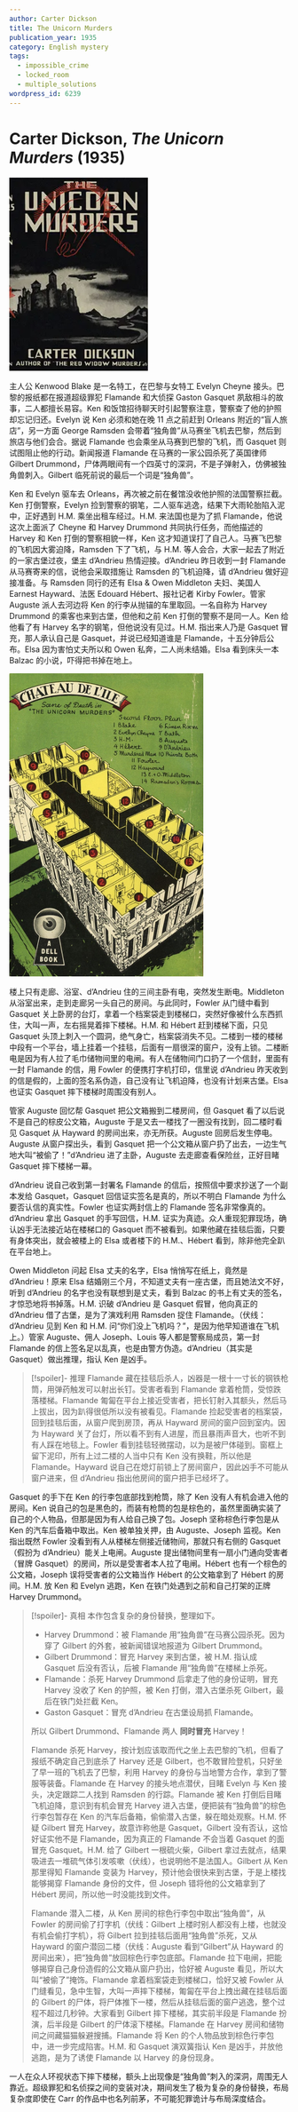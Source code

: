 ```yaml
---
author: Carter Dickson
title: The Unicorn Murders
publication_year: 1935
category: English mystery
tags:
  - impossible_crime
  - locked_room
  - multiple_solutions
wordpress_id: 6239
---
```


# Carter Dickson, <i>The Unicorn Murders</i> (1935)

<img src=images/1935_cover.jpg width=250/>

主人公 Kenwood Blake 是一名特工，在巴黎与女特工 Evelyn Cheyne 接头。巴黎的报纸都在报道超级罪犯 Flamande 和大侦探 Gaston Gasquet 夙敌相斗的故事，二人都擅长易容。Ken 和饭馆招待聊天时引起警察注意，警察查了他的护照却忘记归还。Evelyn 说 Ken 必须和她在晚 11 点之前赶到 Orleans 附近的“盲人旅店”，另一方面 George Ramsden 会带着“独角兽”从马赛坐飞机去巴黎，然后到旅店与他们会合。据说 Flamande 也会乘坐从马赛到巴黎的飞机，而 Gasquet 则试图阻止他的行动。新闻报道 Flamande 在马赛的一家公园杀死了英国律师 Gilbert Drummond，尸体两眼间有一个四英寸的深洞，不是子弹射入，仿佛被独角兽刺入。Gilbert 临死前说的最后一个词是“独角兽”。

Ken 和 Evelyn 驱车去 Orleans，再次被之前在餐馆没收他护照的法国警察拦截。Ken 打倒警察，Evelyn 捡到警察的钢笔，二人驱车逃逸，结果下大雨轮胎陷入泥中，正好遇到 H.M. 乘坐出租车经过。H.M. 来法国也是为了抓 Flamande，他说这次上面派了 Cheyne 和 Harvey Drummond 共同执行任务，而他描述的 Harvey 和 Ken 打倒的警察相貌一样，Ken 这才知道误打了自己人。马赛飞巴黎的飞机因大雾迫降，Ramsden 下了飞机，与 H.M. 等人会合，大家一起去了附近的一家古堡过夜，堡主 d’Andrieu 热情迎接。d’Andrieu 昨日收到一封 Flamande 从马赛寄来的信，说他会采取措施让 Ramsden 的飞机迫降，请 d’Andrieu 做好迎接准备。与 Ramsden 同行的还有 Elsa & Owen Middleton 夫妇、美国人 Earnest Hayward、法医 Edouard Hébert、报社记者 Kirby Fowler。管家 Auguste 派人去河边将 Ken 的行李从抛锚的车里取回。一名自称为 Harvey Drummond 的乘客也来到古堡，但他和之前 Ken 打倒的警察不是同一人。Ken 给他看了有 Harvey 名字的钢笔，但他说没有见过。H.M. 指出来人乃是 Gasquet 冒充，那人承认自己是 Gasquet，并说已经知道谁是 Flamande，十五分钟后公布。Elsa 因为害怕丈夫所以和 Owen 私奔，二人尚未结婚。Elsa 看到床头一本 Balzac 的小说，吓得把书掉在地上。

<img src=images/1935_mapback.jpg width=350/>

楼上只有走廊、浴室、d’Andrieu 住的三间主卧有电，突然发生断电。Middleton 从浴室出来，走到走廊另一头自己的房间。与此同时，Fowler 从门缝中看到 Gasquet 关上卧房的台灯，拿着一个档案袋走到楼梯口，突然好像被什么东西抓住，大叫一声，左右摇晃着摔下楼梯。H.M. 和 Hébert 赶到楼梯下面，只见 Gasquet 头顶上刺入一个圆洞，绝气身亡，档案袋消失不见。二楼到一楼的楼梯中段有一个平台，墙上挂着一个挂毯，后面有一扇很深的窗户，没有上锁。二楼断电是因为有人拉了毛巾储物间里的电闸。有人在储物间门口扔了一个信封，里面有一封 Flamande 的信，用 Fowler 的便携打字机打印，信里说 d’Andrieu 昨天收到的信是假的，上面的签名系伪造，自己没有让飞机迫降，也没有计划来古堡。Elsa 也证实 Gasquet 摔下楼梯时周围没有别人。

管家 Auguste 回忆帮 Gasquet 把公文箱搬到二楼房间，但 Gasquet 看了以后说不是自己的棕皮公文箱，Auguste 于是又去一楼找了一圈没有找到，回二楼时看见 Gasquet 从 Hayward 的房间出来，亦无所获。Auguste 回房后发生停电。Auguste 从窗户探出头，看到 Gasquet 把一个公文箱从窗户扔了出去，一边生气地大叫“被偷了！”d’Andrieu 进了主卧，Auguste 去走廊查看保险丝，正好目睹 Gasquet 摔下楼梯一幕。

d’Andrieu 说自己收到第一封署名 Flamande 的信后，按照信中要求抄送了一个副本发给 Gasquet，Gasquet 回信证实签名是真的，所以不明白 Flamande 为什么要否认信的真实性。Fowler 也证实两封信上的 Flamande 签名非常像真的。d’Andrieu 拿出 Gasquet 的手写回信，H.M. 证实为真迹。众人重现犯罪现场，确认凶手无法接近站在楼梯口的 Gasquet 而不被看到。如果他藏在挂毯后面，只要有身体突出，就会被楼上的 Elsa 或者楼下的 H.M.、Hébert 看到，除非他完全趴在平台地上。

Owen Middleton 问起 Elsa 丈夫的名字，Elsa 悄悄写在纸上，竟然是 d’Andrieu！原来 Elsa 结婚刚三个月，不知道丈夫有一座古堡，而且她法文不好，听到 d’Andrieu 的名字也没有联想到是丈夫，看到 Balzac 的书上有丈夫的签名，才惊恐地将书掉落。H.M. 识破 d’Andrieu 是 Gasquet 假冒，他向真正的 d’Andrieu 借了古堡，是为了演戏利用 Ramsden 捉住 Flamande。（伏线：d’Andrieu 见到 Ken 和 H.M. 问“你们没上飞机吗？”，是因为他早知道谁在飞机上。）管家 Auguste、佣人 Joseph、Louis 等人都是警察局成员，第一封 Flamande 的信上签名足以乱真，也是由警方伪造。d’Andrieu（其实是 Gasquet）做出推理，指认 Ken 是凶手。

> [!spoiler]- 推理
> Flamande 藏在挂毯后杀人，凶器是一根十一寸长的钢铁枪筒，用弹药触发可以射出长钉。受害者看到 Flamande 拿着枪筒，受惊跌落楼梯。Flamande 匍匐在平台上接近受害者，把长钉射入其额头，然后马上拔出，因为趴得很低所以没有被看见。Flamande 捡起受害者的档案袋，回到挂毯后面，从窗户爬到房顶，再从 Hayward 房间的窗户回到室内。因为 Hayward 关了台灯，所以看不到有人进屋，而且暴雨声音大，也听不到有人踩在地毯上。Fowler 看到挂毯轻微摆动，以为是被尸体碰到。窗框上留下泥印，所有上过二楼的人当中只有 Ken 没有换鞋，所以他是 Flamande。Hayward 说自己在熄灯前锁上了房间窗户，因此凶手不可能从窗户进来，但 d’Andrieu 指出他房间的窗户把手已经坏了。

Gasquet 的手下在 Ken 的行李包底部找到枪筒，除了 Ken 没有人有机会进入他的房间。Ken 说自己的包是黑色的，而装有枪筒的包是棕色的，虽然里面确实装了自己的个人物品，但那是因为有人给自己换了包。Joseph 坚称棕色行李包是从 Ken 的汽车后备箱中取出。Ken 被单独关押，由 Auguste、Joseph 监视。Ken 指出既然 Fowler 没看到有人从楼梯左侧接近储物间，那就只有右侧的 Gasquet（假扮为 d’Andrieu）能关上电闸。Auguste 提出储物间里有一扇小门通向受害者（冒牌 Gasquet）的房间，所以是受害者本人拉了电闸。Hébert 也有一个棕色的公文箱，Joseph 误将受害者的公文箱当作 Hébert 的公文箱拿到了 Hébert 的房间。H.M. 放 Ken 和 Evelyn 逃跑，Ken 在铁门处遇到之前和自己打架的正牌 Harvey Drummond。

> [!spoiler]- 真相
> 本作包含复杂的身份替换，整理如下。
> * Harvey Drummond：被 Flamande 用“独角兽”在马赛公园杀死。因为穿了 Gilbert 的外套，被新闻错误地报道为 Gilbert Drummond。
> * Gilbert Drummond：冒充 Harvey 来到古堡，被 H.M. 指认成 Gasquet 后没有否认，后被 Flamande 用“独角兽”在楼梯上杀死。
> * Flamande：杀死 Harvey Drummond 后拿走了他的身份证明，冒充 Harvey 没收了 Ken 的护照，被 Ken 打倒，潜入古堡杀死 Gilbert，最后在铁门处拦截 Ken。
> * Gaston Gasquet：冒充 d’Andrieu 在古堡设局抓 Flamande。
> 
> 所以 Gilbert Drummond、Flamande 两人 <b>同时冒充</b> Harvey！
> 
> Flamande 杀死 Harvey，按计划应该取而代之坐上去巴黎的飞机，但看了报纸不确定自己到底杀了 Harvey 还是 Gilbert，也不敢冒险登机，只好坐了早一班的飞机去了巴黎，利用 Harvey 的身份与当地警方合作，拿到了警服等装备。Flamande 在 Harvey 的接头地点潜伏，目睹 Evelyn 与 Ken 接头，决定跟踪二人找到 Ramsden 的行踪。Flamande 被 Ken 打倒后目睹飞机迫降，意识到有机会冒充 Harvey 进入古堡，便把装有“独角兽”的棕色行李包暂存在 Ken 的汽车后备箱，偷偷潜入古堡，躲在暗处观察。H.M. 怀疑 Gilbert 冒充 Harvey，故意诈称他是 Gasquet，Gilbert 没有否认，这恰好证实他不是 Flamande，因为真正的 Flamande 不会当着 Gasquet 的面冒充 Gasquet。H.M. 给了 Gilbert 一根硫火柴，Gilbert 拿过去就点，结果吸进去一堆硫气体引发咳嗽（伏线），也说明他不是法国人。Gilbert 从 Ken 那里得知 Flamande 变装为 Harvey，预计他会很快来到古堡，于是上楼找能够揭穿 Flamande 身份的文件，但 Joseph 错将他的公文箱拿到了 Hébert 房间，所以他一时没能找到文件。
> 
> Flamande 潜入二楼，从 Ken 房间的棕色行李包中取出“独角兽”，从 Fowler 的房间偷了打字机（伏线：Gilbert 上楼时别人都没有上楼，也就没有机会偷打字机），将 Gilbert 拉到挂毯后面用“独角兽”杀死，又从 Hayward 的窗户潜回二楼（伏线：Auguste 看到“Gilbert”从 Hayward 的房间出来），把“独角兽”放回棕色行李包底部。Flamande 拉下电闸，把能够揭穿自己身份造假的公文箱从窗户扔出，恰好被 Auguste 看见，所以大叫“被偷了”掩饰。Flamande 拿着档案袋走到楼梯口，恰好又被 Fowler 从门缝看见，急中生智，大叫一声摔下楼梯，匍匐在平台上拽出藏在挂毯后面的 Gilbert 的尸体，将尸体推下一楼，然后从挂毯后面的窗户逃逸，整个过程不超过几秒钟。大家看到 Gilbert 摔下楼梯，其实前半段是 Flamande 扮演，后半段是 Gilbert 的尸体滚下楼梯。Flamande 在 Harvey 房间和储物间之间藏猫猫躲避搜捕。Flamande 将 Ken 的个人物品放到棕色行李包中，进一步完成陷害。H.M. 和 Gasquet 演双簧指认 Ken 是凶手，并放他逃跑，是为了诱使 Flamande 以 Harvey 的身份现身。

一人在众人环视状态下摔下楼梯，额头上出现像是“独角兽”刺入的深洞，周围无人靠近。超级罪犯和名侦探之间的变装对决，期间发生了极为复杂的身份替换，布局复杂度即使在 Carr 的作品中也名列前茅，不可能犯罪诡计与布局深度结合。